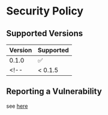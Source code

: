 # Security Policy

## Supported Versions

| Version | Supported          |
| ------- | ------------------ |
| 0.1.0   | :white_check_mark: |
<!-- | < 0.1.5   | :x:              | -->

## Reporting a Vulnerability
see [here](./CODE_OF_CONDUCT.md)

